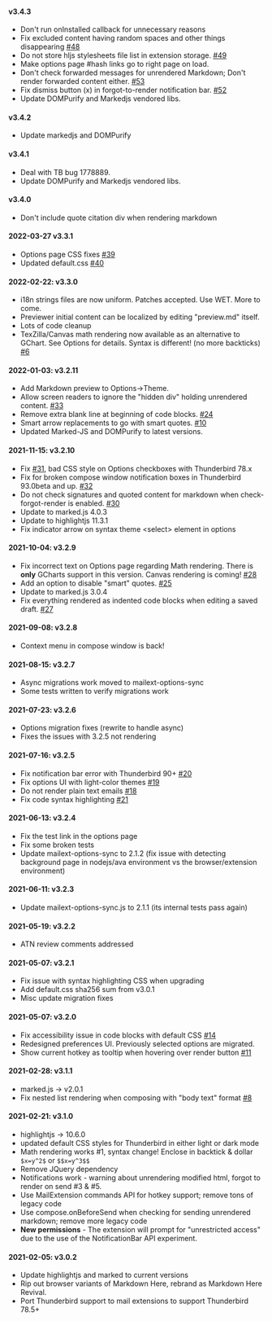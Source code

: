 #### v3.4.3
* Don't run onInstalled callback for unnecessary reasons
* Fix excluded content having random spaces and other things disappearing
  [#48](https://gitlab.com/jfx2006/markdown-here-revival/-/issues/48)
* Do not store hljs stylesheets file list in extension storage.
  [#49](https://gitlab.com/jfx2006/markdown-here-revival/-/issues/49)
* Make options page #hash links go to right page on load.
* Don't check forwarded messages for unrendered Markdown; Don't render forwarded
  content either. [#53](https://gitlab.com/jfx2006/markdown-here-revival/-/issues/53)
* Fix dismiss button (x) in forgot-to-render notification bar.
  [#52](https://gitlab.com/jfx2006/markdown-here-revival/-/issues/52)
* Update DOMPurify and Markedjs vendored libs.

#### v3.4.2
* Update markedjs and DOMPurify

#### v3.4.1
* Deal with TB bug 1778889.
* Update DOMPurify and Markedjs vendored libs.

#### v3.4.0
* Don't include quote citation div when rendering markdown

#### 2022-03-27 v3.3.1
* Options page CSS fixes  [#39](https://gitlab.com/jfx2006/markdown-here-revival/-/issues/39)
* Updated default.css  [#40](https://gitlab.com/jfx2006/markdown-here-revival/-/issues/40)

#### 2022-02-22: v3.3.0
* i18n strings files are now uniform. Patches accepted. Use WET. More to come.
* Previewer initial content can be localized by editing "preview.md" itself.
* Lots of code cleanup
* TexZilla/Canvas math rendering now available as an alternative to GChart. See
  Options for details. Syntax is different! (no more backticks)
  [#6](https://gitlab.com/jfx2006/markdown-here-revival/-/issues/6)

#### 2022-01-03: v3.2.11
* Add Markdown preview to Options->Theme.
* Allow screen readers to ignore the "hidden div" holding unrendered content.
  [#33](https://gitlab.com/jfx2006/markdown-here-revival/-/issues/33)
* Remove extra blank line at beginning of code blocks.
  [#24](https://gitlab.com/jfx2006/markdown-here-revival/-/issues/24)
* Smart arrow replacements to go with smart quotes.
  [#10](https://gitlab.com/jfx2006/markdown-here-revival/-/issues/10)
* Updated Marked-JS and DOMPurify to latest versions.

#### 2021-11-15: v3.2.10
* Fix [#31](https://gitlab.com/jfx2006/markdown-here-revival/-/issues/31), bad
  CSS style on Options checkboxes with Thunderbird 78.x
* Fix for broken compose window notification boxes in Thunderbird 93.0beta and up.
  [#32](https://gitlab.com/jfx2006/markdown-here-revival/-/issues/32)
* Do not check signatures and quoted content for markdown when check-forgot-render
  is enabled. [#30](https://gitlab.com/jfx2006/markdown-here-revival/-/issues/30)
* Update to marked.js 4.0.3
* Update to highlightjs 11.3.1
* Fix indicator arrow on syntax theme &lt;select&gt; element in options

#### 2021-10-04: v3.2.9
* Fix incorrect text on Options page regarding Math rendering. There is
  **only** GCharts support in this version. Canvas rendering is coming!
  [#28](https://gitlab.com/jfx2006/markdown-here-revival/-/issues/28)
* Add an option to disable "smart" quotes. [#25](https://gitlab.com/jfx2006/markdown-here-revival/-/issues/25)
* Update to marked.js 3.0.4
* Fix everything rendered as indented code blocks when editing a saved draft.
  [#27](https://gitlab.com/jfx2006/markdown-here-revival/-/issues/27)

#### 2021-09-08: v3.2.8
* Context menu in compose window is back!

#### 2021-08-15: v3.2.7
* Async migrations work moved to mailext-options-sync
* Some tests written to verify migrations work

#### 2021-07-23: v3.2.6
* Options migration fixes (rewrite to handle async)
* Fixes the issues with 3.2.5 not rendering

#### 2021-07-16: v3.2.5
* Fix notification bar error with Thunderbird 90+ [#20](https://gitlab.com/jfx2006/markdown-here-revival/-/issues/20)
* Fix options UI with light-color themes [#19](https://gitlab.com/jfx2006/markdown-here-revival/-/issues/19)
* Do not render plain text emails [#18]([#14](https://gitlab.com/jfx2006/markdown-here-revival/-/issues/18))
* Fix code syntax highlighting [#21](https://gitlab.com/jfx2006/markdown-here-revival/-/issues/21)

#### 2021-06-13: v3.2.4
* Fix the test link in the options page
* Fix some broken tests
* Update mailext-options-sync to 2.1.2 (fix issue with detecting background page
  in nodejs/ava environment vs the browser/extension environment)

#### 2021-06-11: v3.2.3
* Update mailext-options-sync.js to 2.1.1 (its internal tests pass again)

#### 2021-05-19: v3.2.2
* ATN review comments addressed

#### 2021-05-07: v3.2.1
* Fix issue with syntax highlighting CSS when upgrading
* Add default.css sha256 sum from v3.0.1
* Misc update migration fixes

#### 2021-05-07: v3.2.0
* Fix accessibility issue in code blocks with default CSS
  [#14](https://gitlab.com/jfx2006/markdown-here-revival/-/issues/14)
* Redesigned preferences UI. Previously selected options are migrated.
* Show current hotkey as tooltip when hovering over render button
  [#11](https://gitlab.com/jfx2006/markdown-here-revival/-/issues/11)

#### 2021-02-28: v3.1.1
* marked.js -> v2.0.1
* Fix nested list rendering when composing with "body text" format
  [#8](https://gitlab.com/jfx2006/markdown-here-revival/-/issues/8)

#### 2021-02-21: v3.1.0
* highlightjs -> 10.6.0
* updated default CSS styles for Thunderbird in either light or dark mode
* Math rendering works #1, syntax change! Enclose in backtick & dollar
  `$x=y^2$` or `$$x=y^3$$`
* Remove JQuery dependency
* Notifications work - warning about unrendering modified html, forgot to
  render on send #3 & #5.
* Use MailExtension commands API for hotkey support; remove tons of legacy code
* Use compose.onBeforeSend when checking for sending unrendered markdown;
  remove more legacy code
* **New permissions** - The extension will prompt for "unrestricted access"
  due to the use of the NotificationBar API experiment.

#### 2021-02-05: v3.0.2
* Update highlightjs and marked to current versions
* Rip out browser variants of Markdown Here, rebrand as Markdown Here Revival.
* Port Thunderbird support to mail extensions to support Thunderbird 78.5+
